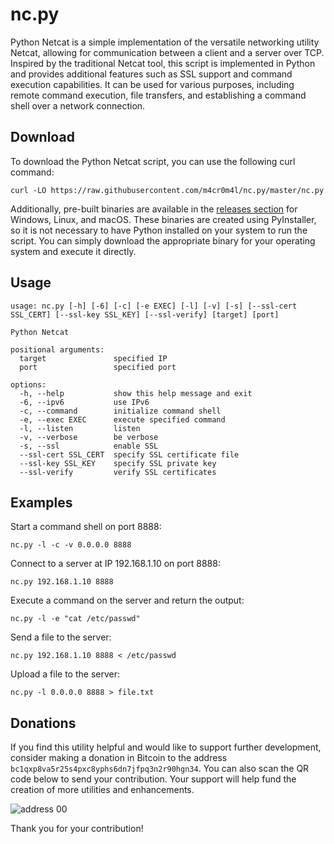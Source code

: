 # nc.py
Python Netcat is a simple implementation of the versatile networking utility Netcat, allowing for communication between a client and a server over TCP. Inspired by the traditional Netcat tool, this script is implemented in Python and provides additional features such as SSL support and command execution capabilities. It can be used for various purposes, including remote command execution, file transfers, and establishing a command shell over a network connection. 

## Download
To download the Python Netcat script, you can use the following curl command:
```
curl -LO https://raw.githubusercontent.com/m4cr0m4l/nc.py/master/nc.py
```

Additionally, pre-built binaries are available in the [releases section](https://github.com/m4cr0m4l/nc.py/releases) for Windows, Linux, and macOS. These binaries are created using PyInstaller, so it is not necessary to have Python installed on your system to run the script. You can simply download the appropriate binary for your operating system and execute it directly.


## Usage
```
usage: nc.py [-h] [-6] [-c] [-e EXEC] [-l] [-v] [-s] [--ssl-cert SSL_CERT] [--ssl-key SSL_KEY] [--ssl-verify] [target] [port]

Python Netcat

positional arguments:
  target               specified IP
  port                 specified port

options:
  -h, --help           show this help message and exit
  -6, --ipv6           use IPv6
  -c, --command        initialize command shell
  -e, --exec EXEC      execute specified command
  -l, --listen         listen
  -v, --verbose        be verbose
  -s, --ssl            enable SSL
  --ssl-cert SSL_CERT  specify SSL certificate file
  --ssl-key SSL_KEY    specify SSL private key
  --ssl-verify         verify SSL certificates
```

## Examples
Start a command shell on port 8888:
```
nc.py -l -c -v 0.0.0.0 8888
```

Connect to a server at IP 192.168.1.10 on port 8888:
```
nc.py 192.168.1.10 8888
```

Execute a command on the server and return the output:
```
nc.py -l -e "cat /etc/passwd"
```

Send a file to the server:
```
nc.py 192.168.1.10 8888 < /etc/passwd
```

Upload a file to the server:
```
nc.py -l 0.0.0.0 8888 > file.txt
```

## Donations
If you find this utility helpful and would like to support further development, consider making a donation in Bitcoin to the address `bc1qxp8va5r25s4pxc8yphs6dn7jfpq3n2r90hgn34`. You can also scan the QR code below to send your contribution. Your support will help fund the creation of more utilities and enhancements.

![address 00](https://github.com/user-attachments/assets/2c8af3d9-5390-4561-a208-5fa5c3d7ec18)

Thank you for your contribution!
